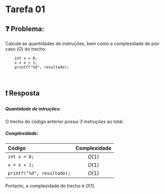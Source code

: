 # Tarefa 01

## :question: Problema:

Calcule as quantidades de instruções, bem como a
complexidade de pior caso $(O)$ do trecho:

        int x = 0;
        x = x + 1;
        printf("%d", resultado);

<br>

## :exclamation: Resposta 

##### Quantidade de intruções:

O trecho do código anterior possui *3 instruções* ao total.

##### Complexidade:

Código | Complexidade
:----- | :----------:
`int x = 0;`| $O(1)$
`x = x + 1;`| $O(1)$
`printf("%d", resultado);`| $O(1)$

Portanto, a complexidade do trecho é $O(1)$.




